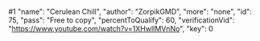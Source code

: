 #1
"name": "Cerulean Chill",
                       "author": "ZorpikGMD",
                       "more": "none",
                       "id": 75,
                       "pass": "Free to copy",
                       "percentToQualify": 60,
                       "verificationVid": "https://www.youtube.com/watch?v=1XHwlIMVnNo",
                       "key": 0
 
